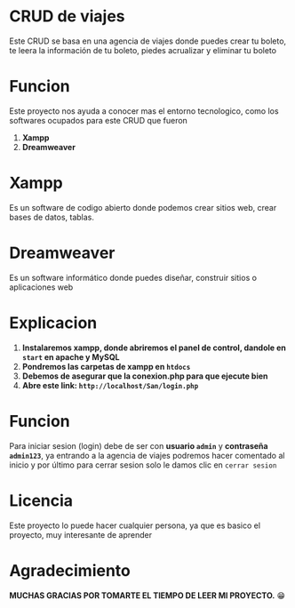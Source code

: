 # CRUD de viajes

Este CRUD se basa en una agencia de viajes donde puedes crear tu boleto, te leera la información de tu boleto, piedes acrualizar y eliminar tu boleto

# Funcion 

Este proyecto nos ayuda a conocer mas el entorno tecnologico, como los softwares ocupados para este CRUD que fueron 

1. **Xampp**
2. **Dreamweaver** 

# Xampp

Es un software de codigo abierto donde podemos crear sitios web, crear bases de datos, tablas.

# Dreamweaver 

Es un software informático donde puedes diseñar, construir sitios o aplicaciones web 

# Explicacion

1. **Instalaremos xampp, donde abriremos el panel de control, dandole en `start` en apache y MySQL**
2. **Pondremos las carpetas de xampp en `htdocs`**
3. **Debemos de asegurar que la conexion.php para que ejecute bien**
4. **Abre este link: `http://localhost/San/login.php`**

# Funcion 

Para iniciar sesion (login) debe de ser con **usuario `admin`** y **contraseña `admin123`**, ya entrando a la agencia de viajes podremos hacer comentado al inicio y por último para cerrar sesion solo le damos clic en `cerrar sesion`

# Licencia

Este proyecto lo puede hacer cualquier persona, ya que es basico el proyecto, muy interesante de aprender

# Agradecimiento 

**MUCHAS GRACIAS POR TOMARTE EL TIEMPO DE LEER MI PROYECTO.** 😁
